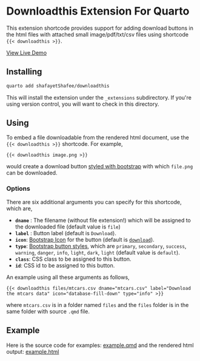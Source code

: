 # Downloadthis Extension For Quarto

This extension shortcode provides support for adding download buttons in the html files with attached small image/pdf/txt/csv files using shortcode `{{< downloadthis >}}`.

[View Live Demo](https://shafayetshafee.github.io/downloadthis/example.html)

## Installing

```bash
quarto add shafayetShafee/downloadthis
```

This will install the extension under the `_extensions` subdirectory.
If you're using version control, you will want to check in this directory.

## Using

To embed a file downloadable from the rendered html document, use the `{{< downloadthis >}}` shortcode. For example, 

```
{{< downloadthis image.png >}}
```

would create a download button [styled with bootstrap](https://getbootstrap.com/docs/5.3/components/buttons/#examples) with which `file.png` can be downloaded.


### Options

There are six additional arguments you can specify for this shortcode, which are,

- **`dname`** : The filename (without file extension!) which will be assigned to the downloaded file (default value is `file`)
- **`label`** : Button label (default is `Download`).
- **`icon`**: [Bootstrap Icon](https://icons.getbootstrap.com/) for the button (default is [`download`](https://icons.getbootstrap.com/icons/download/)).
- **`type`**: [Bootstrap button styles](https://getbootstrap.com/docs/5.3/components/buttons/#examples), which are `primary`, `secondary`, `success`, `warning`, `danger`, `info`, `light`, `dark`,
`light` (default value is `default`).
- **`class`**: CSS class to be assigned to this button.
- **`id`**: CSS id to be assigned to this button.

An example using all these arguments as follows,

```
{{< downloadthis files/mtcars.csv dname="mtcars.csv" label="Download the mtcars data" icon="database-fill-down" type="info" >}}
```
where `mtcars.csv` is in a folder named `files` and the `files` folder is in the same folder with source `.qmd` file.

## Example

Here is the source code for examples: [example.qmd](example.qmd) and the rendered html output: [example.html](https://shafayetshafee.github.io/downloadthis/example.html)